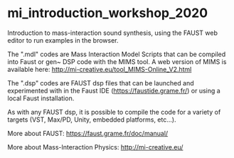 # mi_introduction_workshop_2020
Introduction to mass-interaction sound synthesis, using the FAUST web editor to run examples in the browser.

The ".mdl" codes are Mass Interaction Model Scripts that can be compiled into Faust or gen~ DSP code with the MIMS tool.
A web version of MIMS is available here: http://mi-creative.eu/tool_MIMS-Online_V2.html


The ".dsp" codes are FAUST dsp files that can be launched and experimented with in the Faust IDE (https://faustide.grame.fr/) or using a local Faust installation.

As with any FAUST dsp, it is possible to compile the code for a variety of targets (VST, Max/PD, Unity, embedded platforms, etc...).

More about FAUST: https://faust.grame.fr/doc/manual/

More about Mass-Interaction Physics: http://mi-creative.eu/
